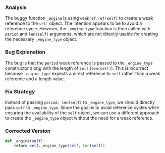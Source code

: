 ### Analysis
The buggy function `_engine` is using `weakref.ref(self)` to create a weak reference to the `self` object. The intention appears to be to avoid a reference cycle. However, the `_engine_type` function is then called with `period` and `len(self)` arguments, which are not directly usable for creating the necessary `_engine_type` object.

### Bug Explanation
The bug is that the `period` weak reference is passed to the `_engine_type` constructor along with the length of `self` (`len(self)`). This is incorrect because `_engine_type` expects a direct reference to `self` rather than a weak reference and a length value.

### Fix Strategy
Instead of passing `period, len(self)` to `_engine_type`, we should directly pass `self` to `_engine_type`. Since the goal is to avoid reference cycles while ensuring the availability of the `self` object, we can use a different approach to create the `_engine_type` object without the need for a weak reference.

### Corrected Version
```python
def _engine(self):
    return self._engine_type(self, len(self))
```